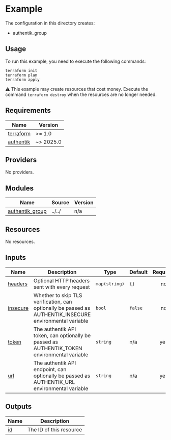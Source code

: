 # Example

The configuration in this directory creates:

* authentik_group

## Usage

To run this example, you need to execute the following commands:

```shell
terraform init
terraform plan
terraform apply
```

:warning: This example may create resources that cost money. Execute the
command `terraform destroy` when the resources are no longer needed.

<!-- BEGIN_TF_DOCS -->
## Requirements

| Name | Version |
|------|---------|
| <a name="requirement_terraform"></a> [terraform](#requirement\_terraform) | >= 1.0 |
| <a name="requirement_authentik"></a> [authentik](#requirement\_authentik) | ~> 2025.0 |

## Providers

No providers.

## Modules

| Name | Source | Version |
|------|--------|---------|
| <a name="module_authentik_group"></a> [authentik\_group](#module\_authentik\_group) | ../../ | n/a |

## Resources

No resources.

## Inputs

| Name | Description | Type | Default | Required |
|------|-------------|------|---------|:--------:|
| <a name="input_headers"></a> [headers](#input\_headers) | Optional HTTP headers sent with every request | `map(string)` | `{}` | no |
| <a name="input_insecure"></a> [insecure](#input\_insecure) | Whether to skip TLS verification, can optionally be passed as AUTHENTIK\_INSECURE environmental variable | `bool` | `false` | no |
| <a name="input_token"></a> [token](#input\_token) | The authentik API token, can optionally be passed as AUTHENTIK\_TOKEN environmental variable | `string` | n/a | yes |
| <a name="input_url"></a> [url](#input\_url) | The authentik API endpoint, can optionally be passed as AUTHENTIK\_URL environmental variable | `string` | n/a | yes |

## Outputs

| Name | Description |
|------|-------------|
| <a name="output_id"></a> [id](#output\_id) | The ID of this resource |
<!-- END_TF_DOCS -->
